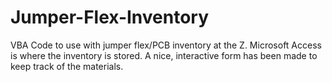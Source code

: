 # Jumper-Flex-Inventory
VBA Code to use with jumper flex/PCB inventory at the Z.
Microsoft Access is where the inventory is stored. 
A nice, interactive form has been made to keep track of the materials. 
